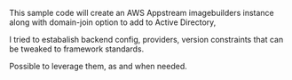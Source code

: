 This sample code will create an AWS Appstream imagebuilders instance along with domain-join option to add to Active Directory,

I tried to estabalish backend config, providers, version constraints that can be tweaked to framework standards.

Possible to leverage them, as and when needed.